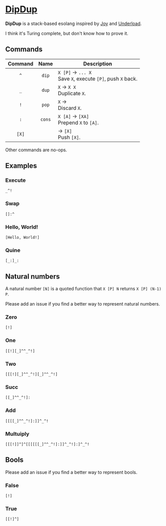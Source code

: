 # [DipDup](https://github.com/AlephAlpha/DipDup)

__DipDup__ is a stack-based esolang inspired by [Joy](http://www.latrobe.edu.au/humanities/research/research-projects/past-projects/joy-programming-language) and [Underload](http://esolangs.org/wiki/Underload).

I think it's Turing complete, but don't know how to prove it.

## Commands

| Command | Name | Description |
|:--:|:--:|--|
| `^` | `dip` | `X [P]` → `... X` </br> Save `X`, execute `[P]`, push `X` back. |
| `_` | `dup` | `X` → `X X` </br> Duplicate `X`. |
| `!` | `pop` | `X` → </br> Discard `X`. |
| `:` | `cons` | `X [A]` → `[XA]` </br> Prepend `X` to `[A]`.  |
| `[X]` | | → `[X]` </br> Push `[X]`. |

Other commands are no-ops.

## Examples

### Execute

```
_^!
```

### Swap

```
[]:^
```

### Hello, World!

```
[Hello, World!]
```

### Quine

```
[_:]_:
```

## Natural numbers

A natural number `[N]` is a quoted function that `X [P] N` returns `X [P] (N-1) P`.

Please add an issue if you find a better way to represent natural numbers.

### Zero

```
[!]
```

### One

```
[[!][_]^^_^!]
```

### Two

```
[[[!][_]^^_^!][_]^^_^!]
```

### Succ

```
[[_]^^_^!]:
```

### Add

```
[[[[_]^^_^!]:]]^_^!
```

### Multuiply

```
[[[!]]^]^[[[[[[_]^^_^!]:]]^_^!]:]^_^!
```

## Bools

Please add an issue if you find a better way to represent bools.

### False

```
[!]
```

### True

```
[[!]^]
```
